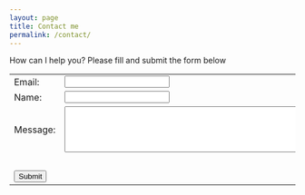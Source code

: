 ```yaml
---
layout: page
title: Contact me
permalink: /contact/
---
```


How can I help you? Please fill and submit the form below

<form accept-charset="UTF-8" action="https://formkeep.com/f/51c69791334a" method="POST">

<table background="transparent">
  <tr background="transparent">
  <td><label for="email">Email: </label></td>
  <td><input type="email" name="email" required/><br></td>
  </tr>
  
  <tr background="transparent">
  <td><label for="name">Name: </label></td>
  <td><input type="text" name="name"/><br></td>
  </tr>
  <tr background="transparent">
  <td><label for="message">Message: </label></td>
  <td><textarea name="message" rows="5" cols="60"></textarea><br></td>
  </tr>
  <tr background="transparent">
  <td><input type="hidden" name="utf8" value="✓"/><br></td>
  </tr>
  <tr background="transparent">
  <td><input type="submit" value="Submit"/></td>
  </tr>
</table>
</form>
